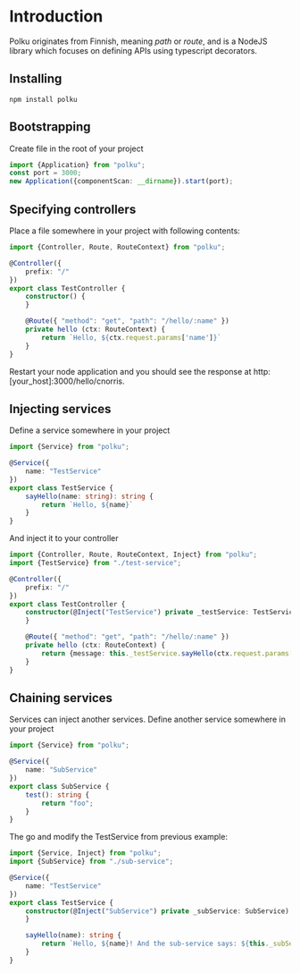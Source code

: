 # Introduction
 
Polku originates from Finnish, meaning _path_ or _route_, and is a NodeJS library which focuses on defining APIs using typescript decorators.

## Installing

```
npm install polku
```

## Bootstrapping
Create file in the root of your project

```typescript
import {Application} from "polku";
const port = 3000;
new Application({componentScan: __dirname}).start(port);
```

## Specifying controllers
Place a file somewhere in your project with following contents:

```typescript
import {Controller, Route, RouteContext} from "polku";

@Controller({
    prefix: "/"
})
export class TestController {
    constructor() {
    }

    @Route({ "method": "get", "path": "/hello/:name" })
    private hello (ctx: RouteContext) {
        return `Hello, ${ctx.request.params['name']}`
    }
}
```
Restart your node application and you should see the response at http:[your_host]:3000/hello/cnorris.

## Injecting services
Define a service somewhere in your project
```typescript
import {Service} from "polku";

@Service({
    name: "TestService"
})
export class TestService {
    sayHello(name: string): string {
        return `Hello, ${name}`
    }
}
```

And inject it to your controller
```typescript
import {Controller, Route, RouteContext, Inject} from "polku";
import {TestService} from "./test-service";

@Controller({
    prefix: "/"
})
export class TestController {
    constructor(@Inject("TestService") private _testService: TestService) {
    }

    @Route({ "method": "get", "path": "/hello/:name" })
    private hello (ctx: RouteContext) {
        return {message: this._testService.sayHello(ctx.request.params['name'])};
    }
}
```

## Chaining services
Services can inject another services. Define another service somewhere in your project
```typescript
import {Service} from "polku";

@Service({
    name: "SubService"
})
export class SubService {
    test(): string {
        return "foo";
    }
}

```
The go and modify the TestService from previous example:

```typescript
import {Service, Inject} from "polku";
import {SubService} from "./sub-service";

@Service({
    name: "TestService"
})
export class TestService {
    constructor(@Inject("SubService") private _subService: SubService) {
    }

    sayHello(name): string {
        return `Hello, ${name}! And the sub-service says: ${this._subService.test()}`;
    }
}
```

